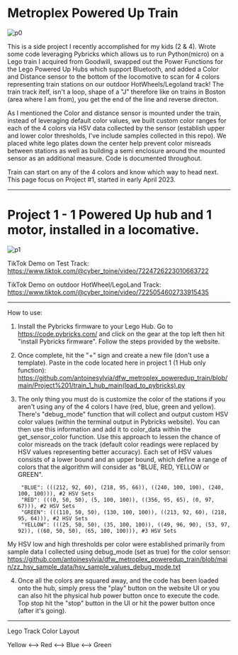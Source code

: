# Metroplex Powered Up Train

![p0](https://github.com/antoinesylvia/dfw_metroplex_poweredup_train/blob/8380397289f0077545aec01b9a945f6d8fc9f5ff/zz_train_demo/outdoor_test.gif)

This is a side project I recently accomplished for my kids (2 & 4). Wrote some code leveraging Pybricks which allows us to run Python(micro) on a Lego train I acquired from Goodwill, swapped out the Power Functions for the Lego Powered Up Hubs which support Bluetooth, and added a Color and Distance sensor to the bottom of the locomotive to scan for 4 colors representing train stations on our outdoor HotWheels/Legoland track! The train track itelf, isn't a loop, shape of a "J" therefore like on trains in Boston (area where I am from), you get the end of the line and reverse directon.

As I mentioned the Color and distance sensor is mounted under the train, instead of leveraging default color values, we built custom color ranges for each of the 4 colors via HSV data collected by the sensor (establish upper and lower color thresholds, I've include samples collected in this repo). We placed white lego plates down the center help prevent color misreads between stations as well as building a semi enclosure around the mounted sensor as an additional measure. Code is documented throughout. 

Train can start on any of the 4 colors and know which way to head next. This page focus on Project #1, started in early April 2023. 

-----------
# Project 1 - 1 Powered Up hub and 1 motor, installed in a locomative.

![p1](https://github.com/antoinesylvia/dfw_metroplex_poweredup_train/blob/8380397289f0077545aec01b9a945f6d8fc9f5ff/zz_train_demo/project1.gif)
 
TikTok Demo on Test Track: https://www.tiktok.com/@cyber_toine/video/7224726223010663722

TikTok Demo on outdoor HotWheel/LegoLand Track: https://www.tiktok.com/@cyber_toine/video/7225054602733915435

-----------
How to use:

1. Install the Pybricks firmware to your Lego Hub. Go to https://code.pybricks.com/ and click on the gear at the top left then hit "install Pybricks firmware". Follow the steps provided by the website.
2. Once complete, hit the "+" sign and create a new file (don't use a template). Paste in the code located here in project 1 (1 Hub only function): https://github.com/antoinesylvia/dfw_metroplex_poweredup_train/blob/main/Project%201/train_1_hub_main(load_to_pybricks).py
3. The only thing you must do is customize the color of the stations if you aren't using any of the 4 colors I have (red, blue, green and yellow). There's "debug_mode" function that will collect and output custom HSV color values (within the terminal output in Pybricks website). You can then use this information and add it to color_data within the get_sensor_color function. Use this approach to lessen the chance of color misreads on the track (default color readings were replaced by HSV values representing better accuracy).  Each set of HSV values consists of a lower bound and an upper bound, which define a range of colors that the algorithm will consider as "BLUE, RED, YELLOW or GREEN". 

        "BLUE": (((212, 92, 60), (218, 95, 66)), ((240, 100, 100), (240, 100, 100))), #2 HSV Sets
        "RED": (((0, 50, 50), (5, 100, 100)), ((356, 95, 65), (0, 97, 67))), #2 HSV Sets
        "GREEN": (((110, 50, 50), (130, 100, 100)), ((213, 92, 60), (218, 95, 64))), #2 HSV Sets
        "YELLOW": (((25, 50, 50), (35, 100, 100)), ((49, 96, 90), (53, 97, 92)), ((60, 50, 50), (65, 100, 100))), #3 HSV Sets
    
My HSV low and high thresholds per color were established primarily from sample data I collected using debug_mode (set as true) for the color sensor: https://github.com/antoinesylvia/dfw_metroplex_poweredup_train/blob/main/zz_hsv_sample_data/hsv_sample_values_debug_mode.txt

4. Once all the colors are squared away, and the code has been loaded onto the hub, simply press the "play" button on the website UI or you can also hit the physical hub power button once to execute the code. Top stop hit the "stop" button in the UI or hit the power button once (after it's going). 
--------------
Lego Track Color Layout 

Yellow <--> Red <--> Blue <--> Green

